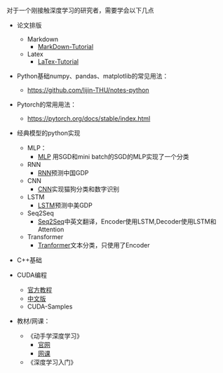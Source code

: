 对于一个刚接触深度学习的研究者，需要学会以下几点

- 论文排版
  - Markdown
    - [MarkDown-Tutorial](./MarkDown-Tutorial) 
  - Latex
    - [LaTex-Tutorial](./LaTex-Tutorial)
- Python基础numpy、pandas、matplotlib的常见用法：
  - https://github.com/lijin-THU/notes-python
- Pytorch的常用用法：
  - https://pytorch.org/docs/stable/index.html

- 经典模型的python实现
  - MLP：
    - [MLP](./MLP) 用SGD和mini batch的SGD的MLP实现了一个分类
  - RNN
    - [RNN](./RNN)预测中国GDP
  - CNN
    - [CNN](./CNN)实现猫狗分类和数字识别
  - LSTM
    - [LSTM](./LSTM)预测中美GDP
  - Seq2Seq
    - [Seq2Seq](./Seq2Seq)中英文翻译，Encoder使用LSTM,Decoder使用LSTM和Attention
  - Transformer
    - [Tranformer](./Transformer)文本分类，只使用了Encoder
- C++基础
- CUDA编程
  - [官方教程](https://docs.nvidia.com/cuda/cuda-c-programming-guide/)
  - [中文版](https://github.com/HeKun-NVIDIA/CUDA-Programming-Guide-in-Chinese)
  - CUDA-Samples
- 教材/网课：
  - 《动手学深度学习》
    - [官网](https://zh.d2l.ai/)
    - [网课](https://space.bilibili.com/1567748478/lists/358497?type=series)
  - 《深度学习入门》


